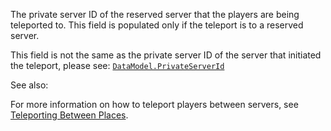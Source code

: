 The private server ID of the reserved server that the players are being
teleported to. This field is populated only if the teleport is to a
reserved server.

This field is not the same as the private server ID of the server that
initiated the teleport, please see: [`DataModel.PrivateServerId`](https://create.roblox.com/docs/reference/engine/classes/DataModel#PrivateServerId)

See also:

For more information on how to teleport players between servers, see
[Teleporting Between Places](https://create.roblox.com/docs/projects/teleporting).